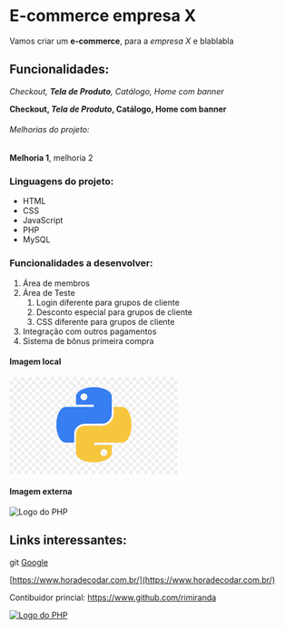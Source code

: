 # E-commerce empresa X

Vamos criar um **e-commerce**, para a *empresa X* e blablabla

## Funcionalidades:

_Checkout, **Tela de Produto**, Catálogo, Home com banner_

**Checkout, _Tela de Produto_, Catálogo, Home com banner**

###### Melhorias do projeto:

__Melhoria 1__, melhoria 2

### Linguagens do projeto:

* HTML
* CSS
* JavaScript
* PHP
* MySQL

### Funcionalidades a desenvolver:

1. Área de membros
2. Área de Teste
    1. Login diferente para grupos de cliente
    2. Desconto especial para grupos de cliente
    3. CSS diferente para grupos de cliente
3. Integração com outros pagamentos
4. Sistema de bônus primeira compra

#### Imagem local

![Logo do Python](img/python.png)

#### Imagem externa

![Logo do PHP](https://upload.wikimedia.org/wikipedia/commons/thumb/2/27/PHP-logo.svg/1024px-PHP-logo.svg.png)

## Links interessantes:
git
[Google](https://www.google.com)

[https://www.horadecodar.com.br/](https://www.horadecodar.com.br/)

Contibuidor princial: https://www.github.com/rimiranda

[![Logo do PHP](https://upload.wikimedia.org/wikipedia/commons/thumb/2/27/PHP-logo.svg/1024px-PHP-logo.svg.png)](https://www.github.com/rimiranda)
